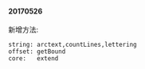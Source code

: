 

#### 20170526
新增方法:

    string: arctext,countLines,lettering
    offset: getBound
    core:   extend

